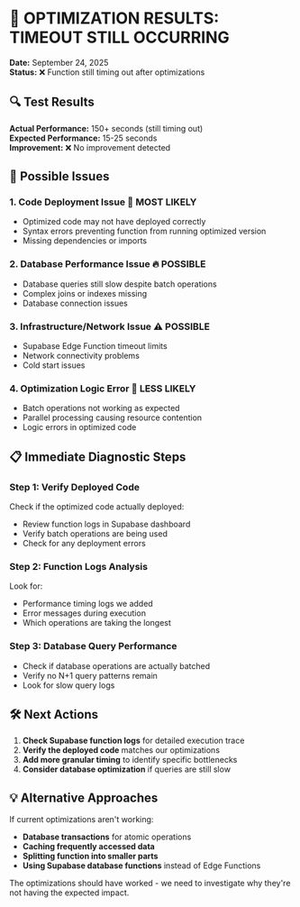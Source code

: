 # 🚨 OPTIMIZATION RESULTS: TIMEOUT STILL OCCURRING

**Date:** September 24, 2025  
**Status:** ❌ Function still timing out after optimizations

## 🔍 Test Results

**Actual Performance:** 150+ seconds (still timing out)  
**Expected Performance:** 15-25 seconds  
**Improvement:** ❌ No improvement detected

## 🤔 Possible Issues

### **1. Code Deployment Issue** 🎯 MOST LIKELY
- Optimized code may not have deployed correctly
- Syntax errors preventing function from running optimized version
- Missing dependencies or imports

### **2. Database Performance Issue** 🔥 POSSIBLE
- Database queries still slow despite batch operations
- Complex joins or indexes missing
- Database connection issues

### **3. Infrastructure/Network Issue** ⚠️ POSSIBLE
- Supabase Edge Function timeout limits
- Network connectivity problems
- Cold start issues

### **4. Optimization Logic Error** 🤔 LESS LIKELY
- Batch operations not working as expected
- Parallel processing causing resource contention
- Logic errors in optimized code

## 📋 Immediate Diagnostic Steps

### **Step 1: Verify Deployed Code**
Check if the optimized code actually deployed:
- Review function logs in Supabase dashboard
- Verify batch operations are being used
- Check for any deployment errors

### **Step 2: Function Logs Analysis**
Look for:
- Performance timing logs we added
- Error messages during execution
- Which operations are taking the longest

### **Step 3: Database Query Performance**
- Check if database operations are actually batched
- Verify no N+1 query patterns remain
- Look for slow query logs

## 🛠️ Next Actions

1. **Check Supabase function logs** for detailed execution trace
2. **Verify the deployed code** matches our optimizations
3. **Add more granular timing** to identify specific bottlenecks
4. **Consider database optimization** if queries are still slow

## 💡 Alternative Approaches

If current optimizations aren't working:
- **Database transactions** for atomic operations
- **Caching frequently accessed data**
- **Splitting function into smaller parts**
- **Using Supabase database functions** instead of Edge Functions

The optimizations should have worked - we need to investigate why they're not having the expected impact.
